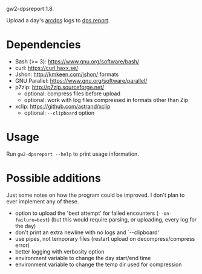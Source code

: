 gw2-dpsreport 1.8.

Upload a day's [arcdps](https://www.deltaconnected.com/arcdps/) logs to
[dps.report](https://dps.report/).

# Dependencies

- Bash (>= 3): https://www.gnu.org/software/bash/
- curl: https://curl.haxx.se/
- Jshon: http://kmkeen.com/jshon/ formats
- GNU Parallel: https://www.gnu.org/software/parallel/
- p7zip: http://p7zip.sourceforge.net/
    - optional: compress files before upload
    - optional: work with log files compressed in formats other than Zip
- xclip: https://github.com/astrand/xclip
    - optional: `--clipboard` option

# Usage

Run `gw2-dpsreport --help` to print usage information.

# Possible additions

Just some notes on how the program could be improved.  I don't plan to ever
implement any of these.

- option to upload the 'best attempt' for failed encounters
  (`--on-failure=best`) (but this would require parsing, or uploading, every log
  for the day)
- don't print an extra newline with no logs and `--clipboard'
- use pipes, not temporary files (restart upload on decompress/compress error)
- better logging with verbosity option
- environment variable to change the day start/end time
- environment variable to change the temp dir used for compression
